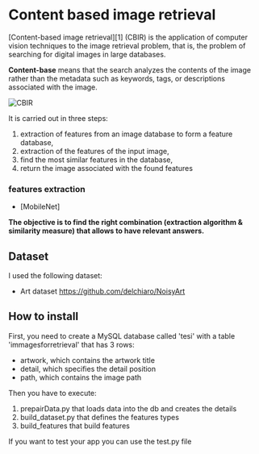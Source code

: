 # Content based image retrieval

[Content-based image retrieval][1] (CBIR) is the application of computer vision techniques to the image retrieval problem, that is, the problem of searching for digital images in large databases.

**Content-base** means that the search analyzes the contents of the image rather than the metadata such as keywords, tags, or descriptions associated with the image.

![CBIR](./notebooks/cbir.png)

It is carried out in three steps:
1. extraction of features from an image database to form a feature database,
2. extraction of the features of the input image,
3. find the most similar features in the database,
4. return the image associated with the found features


### features extraction

* [MobileNet]


**The objective is to find the right combination (extraction algorithm & similarity measure) that allows to have relevant answers.**

## Dataset

 I used the following dataset:

* Art dataset https://github.com/delchiaro/NoisyArt

## How to install
First, you need to create a MySQL database called 'tesi' with a table 'immagesforretrieval'
that has 3 rows: 
* artwork, which contains the artwork title
* detail, which specifies the detail position 
* path, which contains the image path

Then you have to execute:
1. prepairData.py that loads data into the db and creates the details
2. build_dataset.py that defines the features types
3. build_features that build features

If you want to test your app you can use the test.py file




